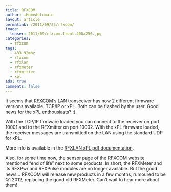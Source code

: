 ```yaml
---
title: RFXCOM
author: iHomeAutomate
layout: article
permalink: /2011/09/23/rfxcom/
image:
  teaser: 2011/09/rfxcom.front.400x250.jpg
categories:
  - rfxcom
tags:
  - 433.92mhz
  - rfxcom
  - rfxlan
  - rfxmeter
  - rfxmitter
  - xpl
ads: true
comments: false
---
```

It seems that <a title="RFXCOM" href="http://www.rfxcom.com" target="_blank">RFXCOM</a>&#8216;s LAN transceiver has now 2 different firmware versions available: TCP/IP or xPL. Both can be flashed by the user. Good news for the xPL enthousiasts? :).

With the TCP/IP firmware loaded you can connect to the receiver on port 10001 and to the RFXmitter on port 10002. With the xPL firmware loaded, the receiver messages are transmitted on the LAN using the standard UDP for xPL.

More info is available in the <a title="RFXLAN xPL documentation" href="http://www.rfxcom.com/documents/RFXCOM%20implementation%20xPL.pdf" target="_blank">RFXLAN xPL pdf documentation</a>.

Also, for some time now, the sensor page of the RFXCOM website mentioned &#8220;end of life&#8221; next to some products. In short, the RFXMeter and its RFXPwr and RFXPulse modules are no longer available. But the good news&#8230; RFXCOM will release new products in a few months, rumoured to be Q1 2012, replacing the good old RFXMeter. Can&#8217;t wait to hear more about them!
